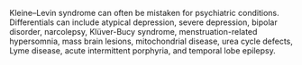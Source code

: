 Kleine–Levin syndrome can often be mistaken for psychiatric conditions. Differentials can include atypical depression, severe depression, bipolar disorder, narcolepsy, Klüver-Bucy syndrome, menstruation-related hypersomnia, mass brain lesions, mitochondrial disease, urea cycle defects, Lyme disease, acute intermittent porphyria, and temporal lobe epilepsy.